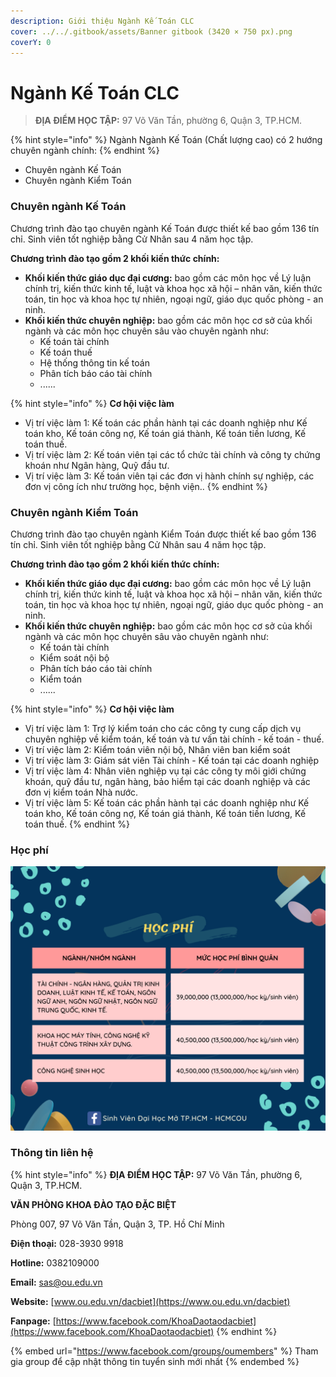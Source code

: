 ```yaml
---
description: Giới thiệu Ngành Kế Toán CLC
cover: ../../.gitbook/assets/Banner gitbook (3420 × 750 px).png
coverY: 0
---
```


# Ngành Kế Toán CLC

> **ĐỊA ĐIỂM HỌC TẬP:** 97 Võ Văn Tần, phường 6, Quận 3, TP.HCM.

{% hint style="info" %}
Ngành Ngành Kế Toán (Chất lượng cao) có 2 hướng chuyên ngành chính:
{% endhint %}

* Chuyên ngành Kế Toán
* Chuyên ngành Kiểm Toán

### Chuyên ngành Kế Toán

Chương trình đào tạo chuyên ngành Kế Toán được thiết kế bao gồm 136 tín chỉ. Sinh viên tốt nghiệp bằng Cử Nhân sau 4 năm học tập.

**Chương trình đào tạo gồm 2 khối kiến thức chính:**

* **Khối kiến thức giáo dục đại cương:** bao gồm các môn học về Lý luận chính trị, kiến thức kinh tế, luật và khoa học xã hội – nhân văn, kiến thức toán, tin học và khoa học tự nhiên, ngoại ngữ, giáo dục quốc phòng - an ninh.
* **Khối kiến thức chuyên nghiệp:** bao gồm các môn học cơ sở của khối ngành và các môn học chuyên sâu vào chuyên ngành như:
  * Kế toán tài chính
  * Kế toán thuế
  * Hệ thống thông tin kế toán
  * Phân tích báo cáo tài chính
  * ......

{% hint style="info" %}
**Cơ hội việc làm**

* Vị trí việc làm 1: Kế toán các phần hành tại các doanh nghiệp như Kế toán kho, Kế toán công nợ, Kế toán giá thành, Kế toán tiền lương, Kế toán thuế.
* Vị trí việc làm 2: Kế toán viên tại các tổ chức tài chính và công ty chứng khoán như Ngân hàng, Quỹ đầu tư.
* Vị trí việc làm 3: Kế toán viên tại các đơn vị hành chính sự nghiệp, các đơn vị công ích như trường học, bệnh viện..
{% endhint %}

### Chuyên ngành Kiểm Toán

Chương trình đào tạo chuyên ngành Kiểm Toán được thiết kế bao gồm 136 tín chỉ. Sinh viên tốt nghiệp bằng Cử Nhân sau 4 năm học tập.

**Chương trình đào tạo gồm 2 khối kiến thức chính:**

* **Khối kiến thức giáo dục đại cương:** bao gồm các môn học về Lý luận chính trị, kiến thức kinh tế, luật và khoa học xã hội – nhân văn, kiến thức toán, tin học và khoa học tự nhiên, ngoại ngữ, giáo dục quốc phòng - an ninh.
* **Khối kiến thức chuyên nghiệp:** bao gồm các môn học cơ sở của khối ngành và các môn học chuyên sâu vào chuyên ngành như:
  * Kế toán tài chính
  * Kiểm soát nội bộ
  * Phân tích báo cáo tài chính
  * Kiểm toán
  * ......

{% hint style="info" %}
**Cơ hội việc làm**

* Vị trí việc làm 1: Trợ lý kiểm toán cho các công ty cung cấp dịch vụ chuyên nghiệp về kiểm toán, kế toán và tư vấn tài chính - kế toán - thuế.
* Vị trí việc làm 2: Kiểm toán viên nội bộ, Nhân viên ban kiểm soát
* Vị trí việc làm 3: Giám sát viên Tài chính - Kế toán tại các doanh nghiệp
* Vị trí việc làm 4: Nhân viên nghiệp vụ tại các công ty môi giới chứng khoán, quỹ đầu tư, ngân hàng, bảo hiểm tại các doanh nghiệp và các đơn vị kiểm toán Nhà nước.
* Vị trí việc làm 5: Kế toán các phần hành tại các doanh nghiệp như Kế toán kho, Kế toán công nợ, Kế toán giá thành, Kế toán tiền lương, Kế toán thuế.
{% endhint %}

### Học phí

![Học phí](<../../.gitbook/assets/48 - học phí.png>)

### Thông tin liên hệ

{% hint style="info" %}
**ĐỊA ĐIỂM HỌC TẬP:** 97 Võ Văn Tần, phường 6, Quận 3, TP.HCM.

**VĂN PHÒNG KHOA ĐÀO TẠO ĐẶC BIỆT**&#x20;

Phòng 007, 97 Võ Văn Tần, Quận 3, TP. Hồ Chí Minh

**Điện thoại:** 028-3930 9918

**Hotline:** 0382109000

**Email:** sas@ou.edu.vn

**Website:** [www.ou.edu.vn/dacbiet](https://www.ou.edu.vn/dacbiet)

**Fanpage:** [https://www.facebook.com/KhoaDaotaodacbiet](https://www.facebook.com/KhoaDaotaodacbiet)
{% endhint %}

{% embed url="https://www.facebook.com/groups/oumembers" %}
Tham gia group để cập nhật thông tin tuyển sinh mới nhất
{% endembed %}
